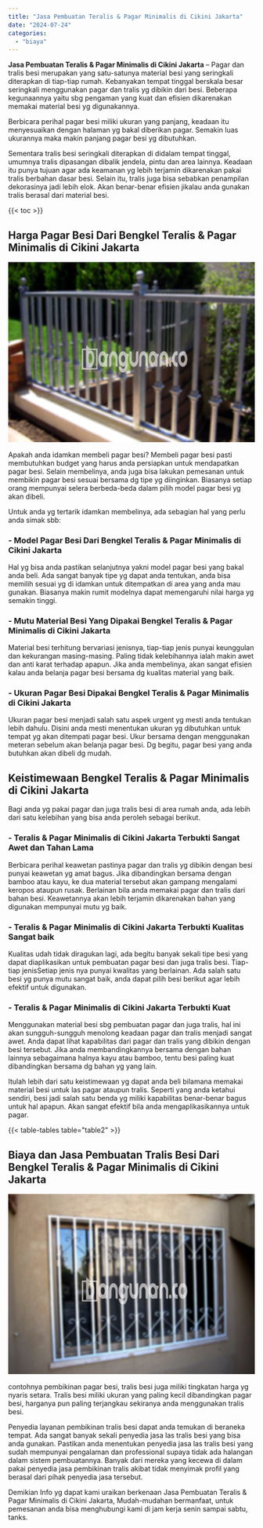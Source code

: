 ```yaml
---
title: "Jasa Pembuatan Teralis & Pagar Minimalis di Cikini Jakarta"
date: "2024-07-24"
categories: 
  - "biaya"
---
```


**Jasa Pembuatan Teralis & Pagar Minimalis di Cikini Jakarta** – Pagar dan tralis besi merupakan yang satu-satunya material besi yang seringkali diterapkan di tiap-tiap rumah. Kebanyakan tempat tinggal berskala besar seringkali menggunakan pagar dan tralis yg dibikin dari besi. Beberapa kegunaannya yaitu sbg pengaman yang kuat dan efisien dikarenakan memakai material besi yg digunakannya.

Berbicara perihal pagar besi miliki ukuran yang panjang, keadaan itu menyesuaikan dengan halaman yg bakal diberikan pagar. Semakin luas ukurannya maka makin panjang pagar besi yg dibutuhkan.

Sementara tralis besi seringkali diterapkan di didalam tempat tinggal, umumnya tralis dipasangan dibalik jendela, pintu dan area lainnya. Keadaan itu punya tujuan agar ada keamanan yg lebih terjamin dikarenakan pakai tralis berbahan dasar besi. Selain itu, tralis juga bisa sebabkan penampilan dekorasinya jadi lebih elok. Akan benar-benar efisien jikalau anda gunakan tralis berasal dari material besi.

{{< toc >}}

## Harga Pagar Besi Dari Bengkel Teralis & Pagar Minimalis di Cikini Jakarta

![Jasa Pembuatan Teralis & Pagar Minimalis di Cikini Jakarta](/images/pagar-minimalis-murah-66.png)

Apakah anda idamkan membeli pagar besi? Membeli pagar besi pasti membutuhkan budget yang harus anda persiapkan untuk mendapatkan pagar besi. Selain membelinya, anda juga bisa lakukan pemesanan untuk membikin pagar besi sesuai bersama dg tipe yg diinginkan. Biasanya setiap orang mempunyai selera berbeda-beda dalam pilih model pagar besi yg akan dibeli.

Untuk anda yg tertarik idamkan membelinya, ada sebagian hal yang perlu anda simak sbb:
### \- Model Pagar Besi Dari Bengkel Teralis & Pagar Minimalis di Cikini Jakarta

Hal yg bisa anda pastikan selanjutnya yakni model pagar besi yang bakal anda beli. Ada sangat banyak tipe yg dapat anda tentukan, anda bisa memilih sesuai yg di idamkan untuk ditempatkan di area yang anda mau gunakan. Biasanya makin rumit modelnya dapat memengaruhi nilai harga yg semakin tinggi.

### \- Mutu Material Besi Yang Dipakai Bengkel Teralis & Pagar Minimalis di Cikini Jakarta

Material besi terhitung bervariasi jenisnya, tiap-tiap jenis punyai keunggulan dan kekurangan masing-masing. Paling tidak kelebihannya ialah makin awet dan anti karat terhadap apapun. Jika anda membelinya, akan sangat efisien kalau anda belanja pagar besi bersama dg kualitas material yang baik.

### \- Ukuran Pagar Besi Dipakai Bengkel Teralis & Pagar Minimalis di Cikini Jakarta

Ukuran pagar besi menjadi salah satu aspek urgent yg mesti anda tentukan lebih dahulu. Disini anda mesti menentukan ukuran yg dibutuhkan untuk tempat yg akan ditempati pagar besi. Ukur bersama dengan menggunakan meteran sebelum akan belanja pagar besi. Dg begitu, pagar besi yang anda butuhkan akan dibeli dg mudah.

## Keistimewaan Bengkel Teralis & Pagar Minimalis di Cikini Jakarta

Bagi anda yg pakai pagar dan juga tralis besi di area rumah anda, ada lebih dari satu kelebihan yang bisa anda peroleh sebagai berikut.

### \- Teralis & Pagar Minimalis di Cikini Jakarta Terbukti Sangat Awet dan Tahan Lama

Berbicara perihal keawetan pastinya pagar dan tralis yg dibikin dengan besi punyai keawetan yg amat bagus. Jika dibandingkan bersama dengan bamboo atau kayu, ke dua material tersebut akan gampang mengalami keropos ataupun rusak. Berlainan bila anda memakai pagar dan tralis dari bahan besi. Keawetannya akan lebih terjamin dikarenakan bahan yang digunakan mempunyai mutu yg baik.

### \- Teralis & Pagar Minimalis di Cikini Jakarta Terbukti Kualitas Sangat baik

Kualitas udah tidak diragukan lagi, ada begitu banyak sekali tipe besi yang dapat diaplikasikan untuk pembuatan pagar besi dan juga tralis besi. Tiap-tiap jenisSetiap jenis nya punyai kwalitas yang berlainan. Ada salah satu besi yg punya mutu sangat baik, anda dapat pilih besi berikut agar lebih efektif untuk digunakan.

### \- Teralis & Pagar Minimalis di Cikini Jakarta Terbukti Kuat

Menggunakan material besi sbg pembuatan pagar dan juga tralis, hal ini akan sungguh-sungguh menolong keadaan pagar dan tralis menjadi sangat awet. Anda dapat lihat kapabilitas dari pagar dan tralis yang dibikin dengan besi tersebut. Jika anda membandingkannya bersama dengan bahan lainnya sebagaimana halnya kayu atau bamboo, tentu besi paling kuat dibandingkan bersama dg bahan yg yang lain.

Itulah lebih dari satu keistimewaan yg dapat anda beli bilamana memakai material besi untuk las pagar ataupun tralis. Seperti yang anda ketahui sendiri, besi jadi salah satu benda yg miliki kapabilitas benar-benar bagus untuk hal apapun. Akan sangat efektif bila anda mengaplikasikannya untuk pagar.

{{< table-tables table="table2" >}}

## Biaya dan Jasa Pembuatan Tralis Besi Dari Bengkel Teralis & Pagar Minimalis di Cikini Jakarta

![Jasa Pembuatan Teralis & Pagar Minimalis di Cikini Jakarta](/images/teralis-minimalis-murah-27.png)

contohnya pembikinan pagar besi, tralis besi juga miliki tingkatan harga yg nyaris setara. Tralis besi miliki ukuran yang paling kecil dibandingkan pagar besi, harganya pun paling terjangkau sekiranya anda menggunakan tralis besi.

Penyedia layanan pembikinan tralis besi dapat anda temukan di beraneka tempat. Ada sangat banyak sekali penyedia jasa las tralis besi yang bisa anda gunakan. Pastikan anda menentukan penyedia jasa las tralis besi yang sudah mempunyai pengalaman dan professional supaya tidak ada halangan dalam sistem pembuatannya. Banyak dari mereka yang kecewa di dalam pakai penyedia jasa pembikinan tralis akibat tidak menyimak profil yang berasal dari pihak penyedia jasa tersebut.

Demikian Info yg dapat kami uraikan berkenaan Jasa Pembuatan Teralis & Pagar Minimalis di Cikini Jakarta, Mudah-mudahan bermanfaat, untuk pemesanan anda bisa menghubungi kami di jam kerja senin sampai sabtu, tanks.
